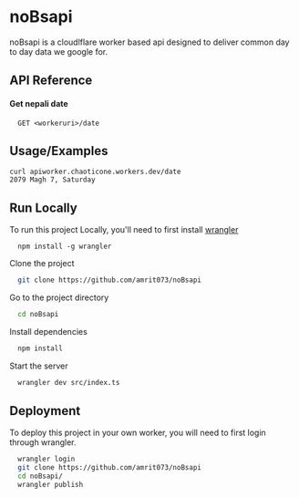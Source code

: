 
# noBsapi

noBsapi is a cloudlflare worker based api designed to deliver common day to day data we google for.




## API Reference

#### Get nepali date

```http
  GET <workeruri>/date
```



## Usage/Examples

```shell
curl apiworker.chaoticone.workers.dev/date
2079 Magh 7, Saturday
```


## Run Locally
To run this project Locally, you'll need to first install [wrangler](https://developers.cloudflare.com/workers/wrangler/install-and-update)

```
  npm install -g wrangler
```

Clone the project

```bash
  git clone https://github.com/amrit073/noBsapi
```

Go to the project directory

```bash
  cd noBsapi
```

Install dependencies

```bash
  npm install
```

Start the server

```bash
  wrangler dev src/index.ts
```


## Deployment

To deploy this project in your own worker, you will need to first login through wrangler.

```bash
  wrangler login
  git clone https://github.com/amrit073/noBsapi
  cd noBsapi/
  wrangler publish

```


